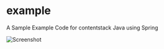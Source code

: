 # example
A Sample Example Code for contentstack Java using Spring



![Screenshot](https://github.com/ishaileshmishra/example/blob/master/snapshot.png?raw=true)


